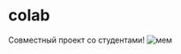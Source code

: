 # colab
Совместный проект со студентами!
![мем](https://avatars.dzeninfra.ru/get-zen_doc/225409/pub_621d49547e5c344b132c01ea_621d4fc040c1236e35390254/scale_2400)